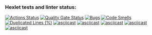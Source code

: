 ### Hexlet tests and linter status:
[![Actions Status](https://github.com/Vitalmet/python-project-49/actions/workflows/hexlet-check.yml/badge.svg)](https://github.com/Vitalmet/python-project-49/actions)
[![Quality Gate Status](https://sonarcloud.io/api/project_badges/measure?project=Vitalmet_python-project-49&metric=alert_status)](https://sonarcloud.io/summary/new_code?id=Vitalmet_python-project-49)
[![Bugs](https://sonarcloud.io/api/project_badges/measure?project=Vitalmet_python-project-49&metric=bugs)](https://sonarcloud.io/summary/new_code?id=Vitalmet_python-project-49)
[![Code Smells](https://sonarcloud.io/api/project_badges/measure?project=Vitalmet_python-project-49&metric=code_smells)](https://sonarcloud.io/summary/new_code?id=Vitalmet_python-project-49)
[![Duplicated Lines (%)](https://sonarcloud.io/api/project_badges/measure?project=Vitalmet_python-project-49&metric=duplicated_lines_density)](https://sonarcloud.io/summary/new_code?id=Vitalmet_python-project-49)
[![asciicast](https://asciinema.org/a/BMHe2gH1nWCLZO3L1fs8Vj4aM)](https://asciinema.org/a/BMHe2gH1nWCLZO3L1fs8Vj4aM)
[![asciicast](https://asciinema.org/a/sqe10uQKkJBVnCIn9OKI1lkFM)](https://asciinema.org/a/sqe10uQKkJBVnCIn9OKI1lkFM)
[![asciicast]( https://asciinema.org/a/qwzRpeTXY4PIJZl78Nz1fRMfG)](https://asciinema.org/a/qwzRpeTXY4PIJZl78Nz1fRMfG)
[![asciicast]( https://asciinema.org/a/zY18iavMMN0tGZdz1MJQhVrLo)]( https://asciinema.org/a/zY18iavMMN0tGZdz1MJQhVrLo)
[![asciicast]( https://asciinema.org/a/PZZTSkRiMYbcdrjmghoquSPnz)]( https://asciinema.org/a/PZZTSkRiMYbcdrjmghoquSPnz)